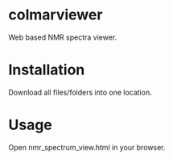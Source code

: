 # colmarviewer
Web based NMR spectra viewer.

# Installation
Download all files/folders into one location.

# Usage
Open nmr_spectrum_view.html in your browser.
